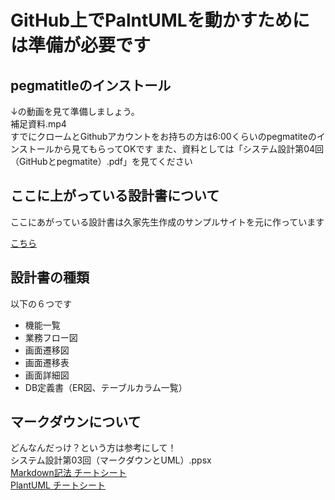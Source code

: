 # GitHub上でPalntUMLを動かすためには準備が必要です

## pegmatitleのインストール 
↓の動画を見て準備しましょう。  
補足資料.mp4  
すでにクロームとGithubアカウントをお持ちの方は6:00くらいのpegmatiteのインストールから見てもらってOKです
また、資料としては「システム設計第04回（GitHubとpegmatite）.pdf」を見てください

## ここに上がっている設計書について
ここにあがっている設計書は久家先生作成のサンプルサイトを元に作っています 

[こちら](http://aso-kuga.watson.jp/classic/item_list.php)

## 設計書の種類

以下の６つです  
* 機能一覧  
* 業務フロー図  
* 画面遷移図  
* 画面遷移表  
* 画面詳細図  
* DB定義書（ER図、テーブルカラム一覧）  


## マークダウンについて
どんなんだっけ？という方は参考にして！  
システム設計第03回（マークダウンとUML）.ppsx  
[Markdown記法 チートシート](https://qiita.com/Qiita/items/c686397e4a0f4f11683d)  
[PlantUML チートシート](https://qiita.com/ogomr/items/0b5c4de7f38fd1482a48)
 
